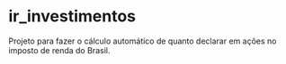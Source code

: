 # ir_investimentos
Projeto para fazer o cálculo automático de quanto declarar em ações no imposto de renda do Brasil.
